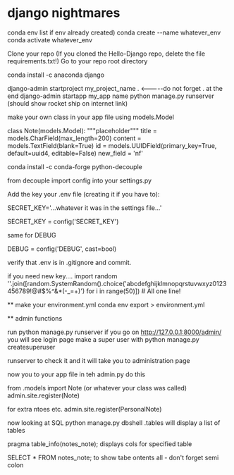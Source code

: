 # django nightmares
conda env list if env already created)
conda create --name whatever_env
conda activate whatever_env

Clone your repo
(If you cloned the Hello-Django repo, delete the file requirements.txt!)
Go to your repo root directory

conda install -c anaconda django

django-admin startproject my_project_name .   <-----do not forget . at the end
django-admin startapp my_app name
python manage.py runserver (should show rocket ship on internet link)

make your own class in your app file using models.Model

class Note(models.Model):
    """placeholder"""
    title = models.CharField(max_length=200)
    content = models.TextField(blank=True)
    id = models.UUIDField(primary_key=True, default=uuid4, editable=False)
    new_field = 'nf'

conda install -c conda-forge python-decouple

from decouple import config into your settings.py

Add the key your .env file (creating it if you have to):

SECRET_KEY='...whatever it was in the settings file...'

SECRET_KEY = config('SECRET_KEY')

same for DEBUG

DEBUG = config('DEBUG', cast=bool)

verify that .env is in .gitignore and commit.

if you need new key....
import random
''.join([random.SystemRandom().choice('abcdefghijklmnopqrstuvwxyz0123456789!@#$%^&*(-_=+)') for i in range(50)]) # All one line!


** make your environment.yml
conda env export > environment.yml

** admin functions

run python manage.py runserver
if you go on http://127.0.0.1:8000/admin/ you will see login page
make a super user with 
python manage.py createsuperuser

runserver to check it
and it will take you to administration page

now you to your app file
in teh admin.py do this

from .models import Note  (or whatever your class was called)
admin.site.register(Note)

for extra ntoes etc.
admin.site.register(PersonalNote) 

now looking at SQL
python manage.py dbshell
.tables will display a list of tables

pragma table_info(notes_note); 			displays cols for specified table

SELECT * FROM notes_note;  		to show tabe ontents all - don't forget semi colon



